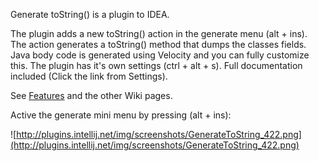 Generate toString() is a plugin to IDEA.

The plugin adds a new toString() action in the generate menu (alt + ins). The action generates a toString() method that dumps the classes fields.
Java body code is generated using Velocity and you can fully customize this.
The plugin has it's own settings (ctrl + alt + s).
Full documentation included (Click the link from Settings).

See [Features](http://code.google.com/p/generate-tostring/wiki/Features) and the other Wiki pages.

Active the generate mini menu by pressing (alt + ins):

![http://plugins.intellij.net/img/screenshots/GenerateToString_422.png](http://plugins.intellij.net/img/screenshots/GenerateToString_422.png)